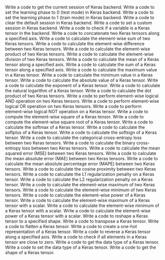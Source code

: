 Write a code to get the current session of Keras backend.
Write a code to set the learning phase to 0 (test mode) in Keras backend.
Write a code to set the learning phase to 1 (train mode) in Keras backend.
Write a code to clear the default session in Keras backend.
Write a code to set a custom session in Keras backend.
Write a code to check if a variable is a Keras tensor in the backend.
Write a code to concatenate two Keras tensors along a specified axis.
Write a code to calculate the element-wise sum of two Keras tensors.
Write a code to calculate the element-wise difference between two Keras tensors.
Write a code to calculate the element-wise product of two Keras tensors.
Write a code to calculate the element-wise division of two Keras tensors.
Write a code to calculate the mean of a Keras tensor along a specified axis.
Write a code to calculate the sum of a Keras tensor along a specified axis.
Write a code to calculate the maximum value in a Keras tensor.
Write a code to calculate the minimum value in a Keras tensor.
Write a code to calculate the absolute value of a Keras tensor.
Write a code to calculate the exponent of a Keras tensor.
Write a code to calculate the natural logarithm of a Keras tensor.
Write a code to calculate the dot product of two Keras tensors.
Write a code to perform element-wise logical AND operation on two Keras tensors.
Write a code to perform element-wise logical OR operation on two Keras tensors.
Write a code to perform element-wise logical NOT operation on a Keras tensor.
Write a code to compute the element-wise square of a Keras tensor.
Write a code to compute the element-wise square root of a Keras tensor.
Write a code to calculate the softmax of a Keras tensor.
Write a code to calculate the softplus of a Keras tensor.
Write a code to calculate the softsign of a Keras tensor.
Write a code to calculate the categorical cross-entropy loss between two Keras tensors.
Write a code to calculate the binary cross-entropy loss between two Keras tensors.
Write a code to calculate the mean squared error (MSE) between two Keras tensors.
Write a code to calculate the mean absolute error (MAE) between two Keras tensors.
Write a code to calculate the mean absolute percentage error (MAPE) between two Keras tensors.
Write a code to calculate the cosine proximity between two Keras tensors.
Write a code to calculate the L1 regularization penalty on a Keras tensor.
Write a code to calculate the L2 regularization penalty on a Keras tensor.
Write a code to calculate the element-wise maximum of two Keras tensors.
Write a code to calculate the element-wise minimum of two Keras tensors.
Write a code to calculate the element-wise power of a Keras tensor.
Write a code to calculate the element-wise maximum of a Keras tensor with a scalar.
Write a code to calculate the element-wise minimum of a Keras tensor with a scalar.
Write a code to calculate the element-wise power of a Keras tensor with a scalar.
Write a code to reshape a Keras tensor to a specified shape.
Write a code to transpose a Keras tensor.
Write a code to flatten a Keras tensor.
Write a code to create a one-hot representation of a Keras tensor.
Write a code to reverse a Keras tensor along a specified axis.
Write a code to check if all elements in a Keras tensor are close to zero.
Write a code to get the data type of a Keras tensor.
Write a code to set the data type of a Keras tensor.
Write a code to get the shape of a Keras tensor.